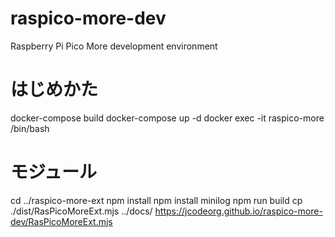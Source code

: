 # raspico-more-dev
Raspberry Pi Pico More development environment

# はじめかた
docker-compose build
docker-compose up -d
docker exec -it raspico-more /bin/bash


# モジュール
cd ../raspico-more-ext
npm install
npm install minilog
npm run build
cp ./dist/RasPicoMoreExt.mjs ../docs/
https://jcodeorg.github.io/raspico-more-dev/RasPicoMoreExt.mjs

